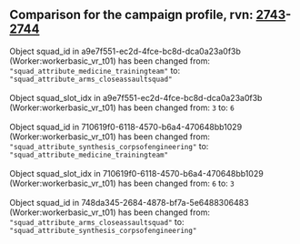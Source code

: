 ## Comparison for the campaign profile, rvn: [2743](https://github.com/PRO100KatYT/FortniteProfileRevisions/tree/main/profiles/campaign/2743%20campaign.json)-[2744](https://github.com/PRO100KatYT/FortniteProfileRevisions/tree/main/profiles/campaign/2744%20campaign.json)

Object squad_id in a9e7f551-ec2d-4fce-bc8d-dca0a23a0f3b (Worker:workerbasic_vr_t01) has been changed from: `"squad_attribute_medicine_trainingteam"` to: `"squad_attribute_arms_closeassaultsquad"`
<br><br>
Object squad_slot_idx in a9e7f551-ec2d-4fce-bc8d-dca0a23a0f3b (Worker:workerbasic_vr_t01) has been changed from: `3` to: `6`
<br><br>
Object squad_id in 710619f0-6118-4570-b6a4-470648bb1029 (Worker:workerbasic_vr_t01) has been changed from: `"squad_attribute_synthesis_corpsofengineering"` to: `"squad_attribute_medicine_trainingteam"`
<br><br>
Object squad_slot_idx in 710619f0-6118-4570-b6a4-470648bb1029 (Worker:workerbasic_vr_t01) has been changed from: `6` to: `3`
<br><br>
Object squad_id in 748da345-2684-4878-bf7a-5e6488306483 (Worker:workerbasic_vr_t01) has been changed from: `"squad_attribute_arms_closeassaultsquad"` to: `"squad_attribute_synthesis_corpsofengineering"`
<br><br>
